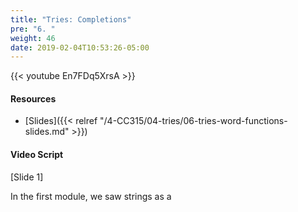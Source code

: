 ```yaml
---
title: "Tries: Completions"
pre: "6. "
weight: 46
date: 2019-02-04T10:53:26-05:00
---
```


{{< youtube En7FDq5XrsA >}}

#### Resources
* [Slides]({{< relref "/4-CC315/04-tries/06-tries-word-functions-slides.md" >}})

#### Video Script

[Slide 1]

In the first module, we saw strings as a 